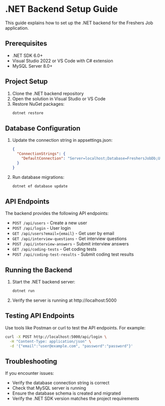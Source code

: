# .NET Backend Setup Guide

This guide explains how to set up the .NET backend for the Freshers Job application.

## Prerequisites
- .NET SDK 6.0+
- Visual Studio 2022 or VS Code with C# extension
- MySQL Server 8.0+

## Project Setup

1. Clone the .NET backend repository
2. Open the solution in Visual Studio or VS Code
3. Restore NuGet packages:
   ```bash
   dotnet restore
   ```

## Database Configuration

1. Update the connection string in appsettings.json:
   ```json
   {
     "ConnectionStrings": {
       "DefaultConnection": "Server=localhost;Database=FreshersJobDb;User Id=username;Password=password;"
     }
   }
   ```
2. Run database migrations:
   ```bash
   dotnet ef database update
   ```

## API Endpoints

The backend provides the following API endpoints:

- `POST /api/users` - Create a new user
- `POST /api/login` - User login
- `GET /api/users?email={email}` - Get user by email
- `GET /api/interview-questions` - Get interview questions
- `POST /api/interview-answers` - Submit interview answers
- `GET /api/coding-tests` - Get coding tests
- `POST /api/coding-test-results` - Submit coding test results

## Running the Backend

1. Start the .NET backend server:
   ```bash
   dotnet run
   ```
2. Verify the server is running at http://localhost:5000

## Testing API Endpoints

Use tools like Postman or curl to test the API endpoints. For example:
```bash
curl -X POST http://localhost:5000/api/login \
  -H "Content-Type: application/json" \
  -d '{"email":"user@example.com", "password":"password"}'
```

## Troubleshooting

If you encounter issues:
- Verify the database connection string is correct
- Check that MySQL server is running
- Ensure the database schema is created and migrated
- Verify the .NET SDK version matches the project requirements
